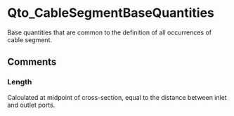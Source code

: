 # Qto_CableSegmentBaseQuantities

Base quantities that are common to the definition of all occurrences of cable segment.
<!-- end of short definition -->



## Comments

### Length

Calculated at midpoint of cross-section, equal to the distance between inlet and outlet ports.

